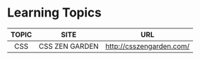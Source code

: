 
# Learning Topics

|TOPIC|SITE|URL|
|:---:|:---:|:---:|
| CSS | CSS ZEN GARDEN | http://csszengarden.com/ |
